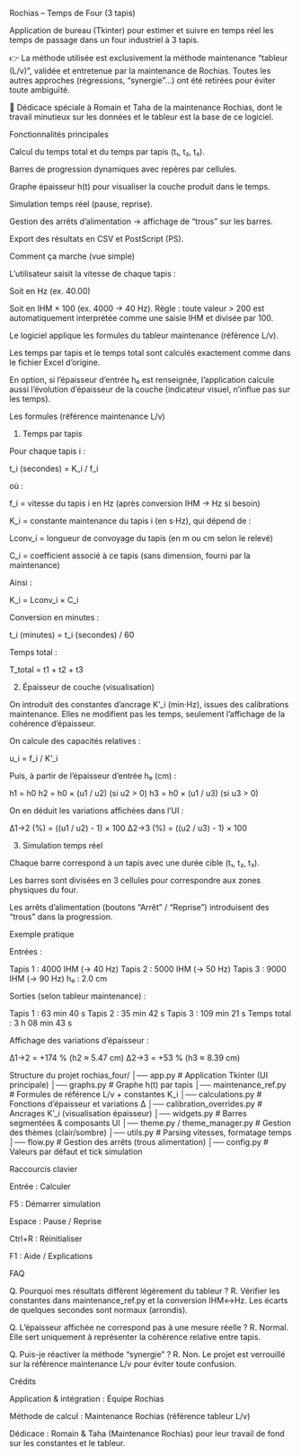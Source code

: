 Rochias – Temps de Four (3 tapis)

Application de bureau (Tkinter) pour estimer et suivre en temps réel les temps de passage dans un four industriel à 3 tapis.

👉 La méthode utilisée est exclusivement la méthode maintenance “tableur (L/v)”, validée et entretenue par la maintenance de Rochias.
Toutes les autres approches (régressions, “synergie”…) ont été retirées pour éviter toute ambiguïté.

📌 Dédicace spéciale à Romain et Taha de la maintenance Rochias, dont le travail minutieux sur les données et le tableur est la base de ce logiciel.

Fonctionnalités principales

Calcul du temps total et du temps par tapis (t₁, t₂, t₃).

Barres de progression dynamiques avec repères par cellules.

Graphe épaisseur h(t) pour visualiser la couche produit dans le temps.

Simulation temps réel (pause, reprise).

Gestion des arrêts d’alimentation → affichage de “trous” sur les barres.

Export des résultats en CSV et PostScript (PS).

Comment ça marche (vue simple)

L’utilisateur saisit la vitesse de chaque tapis :

Soit en Hz (ex. 40.00)

Soit en IHM × 100 (ex. 4000 → 40 Hz).
Règle : toute valeur > 200 est automatiquement interprétée comme une saisie IHM et divisée par 100.

Le logiciel applique les formules du tableur maintenance (référence L/v).

Les temps par tapis et le temps total sont calculés exactement comme dans le fichier Excel d’origine.

En option, si l’épaisseur d’entrée h₀ est renseignée, l’application calcule aussi l’évolution d’épaisseur de la couche (indicateur visuel, n’influe pas sur les temps).

Les formules (référence maintenance L/v)
1. Temps par tapis

Pour chaque tapis i :

t_i (secondes) = K_i / f_i


où :

f_i = vitesse du tapis i en Hz (après conversion IHM → Hz si besoin)

K_i = constante maintenance du tapis i (en s·Hz), qui dépend de :

Lconv_i = longueur de convoyage du tapis (en m ou cm selon le relevé)

C_i = coefficient associé à ce tapis (sans dimension, fourni par la maintenance)

Ainsi :

K_i = Lconv_i × C_i


Conversion en minutes :

t_i (minutes) = t_i (secondes) / 60


Temps total :

T_total = t1 + t2 + t3

2. Épaisseur de couche (visualisation)

On introduit des constantes d’ancrage K’_i (min·Hz), issues des calibrations maintenance.
Elles ne modifient pas les temps, seulement l’affichage de la cohérence d’épaisseur.

On calcule des capacités relatives :

u_i = f_i / K’_i


Puis, à partir de l’épaisseur d’entrée h₀ (cm) :

h1 = h0
h2 = h0 × (u1 / u2)   (si u2 > 0)
h3 = h0 × (u1 / u3)   (si u3 > 0)


On en déduit les variations affichées dans l’UI :

Δ1→2 (%) = ((u1 / u2) - 1) × 100
Δ2→3 (%) = ((u2 / u3) - 1) × 100

3. Simulation temps réel

Chaque barre correspond à un tapis avec une durée cible (t₁, t₂, t₃).

Les barres sont divisées en 3 cellules pour correspondre aux zones physiques du four.

Les arrêts d’alimentation (boutons “Arrêt” / “Reprise”) introduisent des “trous” dans la progression.

Exemple pratique

Entrées :

Tapis 1 : 4000 IHM (→ 40 Hz)
Tapis 2 : 5000 IHM (→ 50 Hz)
Tapis 3 : 9000 IHM (→ 90 Hz)
h₀ : 2.0 cm


Sorties (selon tableur maintenance) :

Tapis 1 : 63 min 40 s
Tapis 2 : 35 min 42 s
Tapis 3 : 109 min 21 s
Temps total : 3 h 08 min 43 s


Affichage des variations d’épaisseur :

Δ1→2 = +174 % (h2 ≈ 5.47 cm)
Δ2→3 = +53 %  (h3 ≈ 8.39 cm)

Structure du projet
rochias_four/
│── app.py                # Application Tkinter (UI principale)
│── graphs.py             # Graphe h(t) par tapis
│── maintenance_ref.py    # Formules de référence L/v + constantes K_i
│── calculations.py       # Fonctions d’épaisseur et variations Δ
│── calibration_overrides.py # Ancrages K’_i (visualisation épaisseur)
│── widgets.py            # Barres segmentées & composants UI
│── theme.py / theme_manager.py # Gestion des thèmes (clair/sombre)
│── utils.py              # Parsing vitesses, formatage temps
│── flow.py               # Gestion des arrêts (trous alimentation)
│── config.py             # Valeurs par défaut et tick simulation

Raccourcis clavier

Entrée : Calculer

F5 : Démarrer simulation

Espace : Pause / Reprise

Ctrl+R : Réinitialiser

F1 : Aide / Explications

FAQ

Q. Pourquoi mes résultats diffèrent légèrement du tableur ?
R. Vérifier les constantes dans maintenance_ref.py et la conversion IHM↔Hz. Les écarts de quelques secondes sont normaux (arrondis).

Q. L’épaisseur affichée ne correspond pas à une mesure réelle ?
R. Normal. Elle sert uniquement à représenter la cohérence relative entre tapis.

Q. Puis-je réactiver la méthode “synergie” ?
R. Non. Le projet est verrouillé sur la référence maintenance L/v pour éviter toute confusion.

Crédits

Application & intégration : Équipe Rochias

Méthode de calcul : Maintenance Rochias (référence tableur L/v)

Dédicace : Romain & Taha (Maintenance Rochias) pour leur travail de fond sur les constantes et le tableur.

